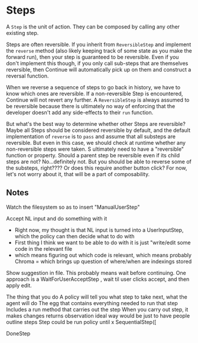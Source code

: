 # Steps

A `Step` is the unit of action. They can be composed by calling any other existing step.

Steps are often reversible. If you inherit from `ReversibleStep` and implement the `reverse` method (also likely keeping track of some state as you make the forward run), then your step is guaranteed to be reversible. Even if you don't implement this though, if you only call sub-steps that are themselves reversible, then Continue will automatically pick up on them and construct a reversal function.

When we reverse a sequence of steps to go back in history, we have to know which ones are reversible. If a non-reversible Step is encountered, Continue will not revert any further. A `ReversibleStep` is always assumed to be reversible because there is ultimately no way of enforcing that the developer doesn't add any side-effects to their `run` function.

But what's the best way to determine whether other Steps are reversible? Maybe all Steps should be considered reversible by default, and the default implementation of `reverse` is to `pass` and assume that all substeps are reversible. But even in this case, we should check at runtime whether any non-reversible steps were taken. S ultimately need to have a "reversible" function or property. Should a parent step be reversible even if its child steps are not? No...definitely not. But you should be able to reverse some of the substeps, right???? Or does this require another button click? For now, let's not worry about it, that will be a part of composability.

## Notes

Watch the filesystem so as to insert "ManualUserStep"

Accept NL input and do something with it

- Right now, my thought is that NL input is turned into a UserInputStep, which the policy can then decide what to do with
- First thing I think we want to be able to do with it is just "write/edit some code in the relevant file
- which means figuring out which code is relevant, which means probably Chroma
  = which brings up question of where/when are indexings stored

Show suggestion in file. This probably means wait before continuing. One approach is a WaitForUserAcceptStep , wait til user clicks accept, and then apply edit.

The thing that you do
A policy will tell you what step to take next, what the agent will do
The egg that contains everything needed to run that step
Includes a run method that carries out the step
When you carry out step, it makes changes
returns observation
ideal way would be just to have people outline steps
Step could be run policy until x
SequentialStep([

DoneStep
